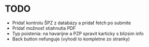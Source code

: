 # TODO
* Pridať kontrolu ŠPZ z databázy a pridať fetch po submite
* Pridať možnosť stiahnutia PDF
* Typ poistenia: na havarijne a PZP spravit karticky s blizsim info
* Back button nefunguje (vyhodi to kompletne zo stranky)
